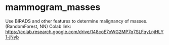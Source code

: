 # mammogram_masses
Use BIRADS and other features to determine malignancy of masses. (RandomForest, NN)
Colab link: https://colab.research.google.com/drive/148coE7oWG2MP7q7SLFqyLnjHLY1-jNyb
